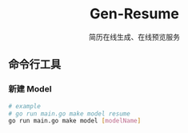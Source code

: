 <h1 align="center">Gen-Resume</h1>
<p align="center">简历在线生成、在线预览服务</p>

## 命令行工具

### 新建 Model

```bash
# example
# go run main.go make model resume
go run main.go make model [modelName]
```